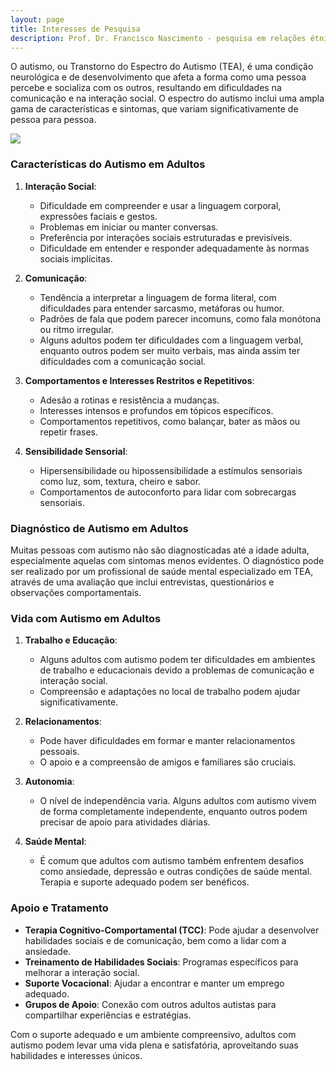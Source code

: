 ```yaml
---
layout: page
title: Interesses de Pesquisa
description: Prof. Dr. Francisco Nascimento - pesquisa em relações étnico-raciais e afrofuturismo ensino de ciências e educação Histórias em Quadrinhos de Super-Heróis e Impacto Cultural no Ensino de Ciências no Ensino de Física Jogos de RPG e Educação e Ensino de Ciências e Ensino de Física
---
```


O autismo, ou Transtorno do Espectro do Autismo (TEA), é uma condição neurológica e de desenvolvimento que afeta a forma como uma pessoa percebe e socializa com os outros, resultando em dificuldades na comunicação e na interação social. O espectro do autismo inclui uma ampla gama de características e sintomas, que variam significativamente de pessoa para pessoa.

<img src="https://itxesco.github.io/assets/figuras/autismo/espectro_eletromagnetico.png">

### Características do Autismo em Adultos

1. **Interação Social**:
   - Dificuldade em compreender e usar a linguagem corporal, expressões faciais e gestos.
   - Problemas em iniciar ou manter conversas.
   - Preferência por interações sociais estruturadas e previsíveis.
   - Dificuldade em entender e responder adequadamente às normas sociais implícitas.

2. **Comunicação**:
   - Tendência a interpretar a linguagem de forma literal, com dificuldades para entender sarcasmo, metáforas ou humor.
   - Padrões de fala que podem parecer incomuns, como fala monótona ou ritmo irregular.
   - Alguns adultos podem ter dificuldades com a linguagem verbal, enquanto outros podem ser muito verbais, mas ainda assim ter dificuldades com a comunicação social.

3. **Comportamentos e Interesses Restritos e Repetitivos**:
   - Adesão a rotinas e resistência a mudanças.
   - Interesses intensos e profundos em tópicos específicos.
   - Comportamentos repetitivos, como balançar, bater as mãos ou repetir frases.

4. **Sensibilidade Sensorial**:
   - Hipersensibilidade ou hipossensibilidade a estímulos sensoriais como luz, som, textura, cheiro e sabor.
   - Comportamentos de autoconforto para lidar com sobrecargas sensoriais.

### Diagnóstico de Autismo em Adultos

Muitas pessoas com autismo não são diagnosticadas até a idade adulta, especialmente aquelas com sintomas menos evidentes. O diagnóstico pode ser realizado por um profissional de saúde mental especializado em TEA, através de uma avaliação que inclui entrevistas, questionários e observações comportamentais.

### Vida com Autismo em Adultos

1. **Trabalho e Educação**:
   - Alguns adultos com autismo podem ter dificuldades em ambientes de trabalho e educacionais devido a problemas de comunicação e interação social.
   - Compreensão e adaptações no local de trabalho podem ajudar significativamente.

2. **Relacionamentos**:
   - Pode haver dificuldades em formar e manter relacionamentos pessoais.
   - O apoio e a compreensão de amigos e familiares são cruciais.

3. **Autonomia**:
   - O nível de independência varia. Alguns adultos com autismo vivem de forma completamente independente, enquanto outros podem precisar de apoio para atividades diárias.

4. **Saúde Mental**:
   - É comum que adultos com autismo também enfrentem desafios como ansiedade, depressão e outras condições de saúde mental. Terapia e suporte adequado podem ser benéficos.

### Apoio e Tratamento

- **Terapia Cognitivo-Comportamental (TCC)**: Pode ajudar a desenvolver habilidades sociais e de comunicação, bem como a lidar com a ansiedade.
- **Treinamento de Habilidades Sociais**: Programas específicos para melhorar a interação social.
- **Suporte Vocacional**: Ajudar a encontrar e manter um emprego adequado.
- **Grupos de Apoio**: Conexão com outros adultos autistas para compartilhar experiências e estratégias.

Com o suporte adequado e um ambiente compreensivo, adultos com autismo podem levar uma vida plena e satisfatória, aproveitando suas habilidades e interesses únicos.
